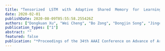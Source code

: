 ```yaml
---
title: "Tensorized  LSTM  with  Adaptive  Shared  Memory  for  Learning Trends in Multivariate Time Series"
date: 2020-02-01
publishDate: 2020-08-09T05:55:58.255426Z
authors: ["Dongkuan Xu", "Wei Cheng", "Bo Zong", "Dongjin Song", "Jingchao Ni", "Wenchao Yu", "Yanchi Liu", "Haifeng Chen", "Xiang Zhang"]
publication_types: ["1"]
abstract: ""
featured: false
publication: "*Proceedings of the 34th AAAI Conference on Advance of Artificial Intelligence (AAAI)*"
---
```


